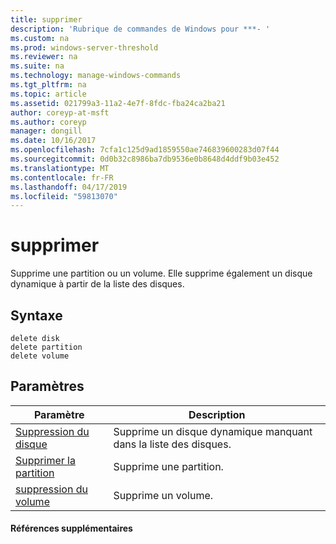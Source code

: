 ```yaml
---
title: supprimer
description: 'Rubrique de commandes de Windows pour ***- '
ms.custom: na
ms.prod: windows-server-threshold
ms.reviewer: na
ms.suite: na
ms.technology: manage-windows-commands
ms.tgt_pltfrm: na
ms.topic: article
ms.assetid: 021799a3-11a2-4e7f-8fdc-fba24ca2ba21
author: coreyp-at-msft
ms.author: coreyp
manager: dongill
ms.date: 10/16/2017
ms.openlocfilehash: 7cfa1c125d9ad1859550ae746839600283d07f44
ms.sourcegitcommit: 0d0b32c8986ba7db9536e0b8648d4ddf9b03e452
ms.translationtype: MT
ms.contentlocale: fr-FR
ms.lasthandoff: 04/17/2019
ms.locfileid: "59813070"
---
```

# <a name="delete"></a>supprimer



Supprime une partition ou un volume. Elle supprime également un disque dynamique à partir de la liste des disques.

## <a name="syntax"></a>Syntaxe

```
delete disk
delete partition
delete volume
```

## <a name="parameters"></a>Paramètres

|Paramètre|Description|
|---------|-----------|
|[Suppression du disque](delete-disk.md)|Supprime un disque dynamique manquant dans la liste des disques.|
|[Supprimer la partition](delete-partition.md)|Supprime une partition.|
|[suppression du volume](delete-volume.md)|Supprime un volume.|

#### <a name="additional-references"></a>Références supplémentaires

